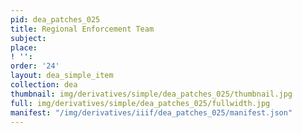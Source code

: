 ```yaml
---
pid: dea_patches_025
title: Regional Enforcement Team
subject: 
place: 
! '': 
order: '24'
layout: dea_simple_item
collection: dea
thumbnail: img/derivatives/simple/dea_patches_025/thumbnail.jpg
full: img/derivatives/simple/dea_patches_025/fullwidth.jpg
manifest: "/img/derivatives/iiif/dea_patches_025/manifest.json"
---
```

